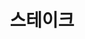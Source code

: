 ---
id: 29
title: 스테이크
caption: CPA 캠페인 수익쉐어 플랫폼
url: https://stake-in.com/
category: Stock
device: PC, Mobile
---